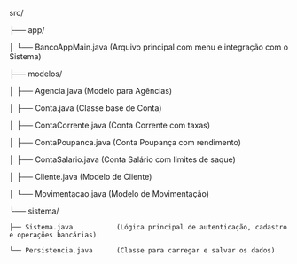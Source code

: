 src/

├── app/

│   └── BancoAppMain.java          (Arquivo principal com menu e integração com o Sistema)

├── modelos/

│   ├── Agencia.java           (Modelo para Agências)

│   ├── Conta.java             (Classe base de Conta)

│   ├── ContaCorrente.java    (Conta Corrente com taxas)

│   ├── ContaPoupanca.java    (Conta Poupança com rendimento)

│   ├── ContaSalario.java     (Conta Salário com limites de saque)

│   ├── Cliente.java           (Modelo de Cliente)

│   └── Movimentacao.java     (Modelo de Movimentação)

└── sistema/

    ├── Sistema.java           (Lógica principal de autenticação, cadastro e operações bancárias)

    └── Persistencia.java      (Classe para carregar e salvar os dados)
